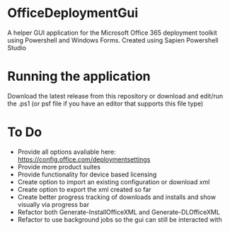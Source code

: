 # OfficeDeploymentGui
A helper GUI application for the Microsoft Office 365 deployment toolkit using Powershell and Windows Forms. Created using Sapien Powershell Studio

# Running the application
Download the latest release from this repository or download and edit/run the .ps1 (or psf file if you have an editor that supports this file type)

# To Do
- Provide all options avaliable here: https://config.office.com/deploymentsettings
- Provide more product suites
- Provide functionality for device based licensing
- Create option to import an existing configuration or download xml
- Create option to export the xml created so far
- Create better progress tracking of downloads and installs and show visually via progress bar
- Refactor both Generate-InstallOfficeXML and Generate-DLOfficeXML
- Refactor to use background jobs so the gui can still be interacted with
